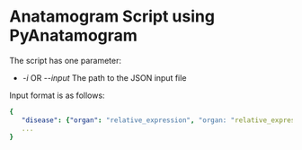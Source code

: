 # Anatamogram Script using PyAnatamogram

The script has one parameter:
  * -*i* OR --*input* The path to the JSON input file

Input format is as follows:

```yaml
{
   "disease": {"organ": "relative_expression", "organ: "relative_expression, ...}
   ...
}
